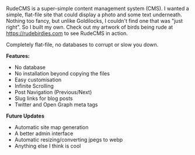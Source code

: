 RudeCMS is a super-simple content management system (CMS). I wanted a simple, flat-file site that could display a photo and some text underneath. Nothing too fancy, but unlike Goldilocks, I couldn't find one that was "just right". So I built my own. Check out my artwork of birds being rude at https://rudebirdies.com to see RudeCMS in action. 

Completely flat-file, no databases to corrupt or slow you down. 

**Features:**
- No database
- No installation beyond copying the files
- Easy customisation
- Infinite Scrolling
- Post Navigation (Previous/Next)
- Slug links for blog posts
- Twitter and Open Graph meta tags
  
  
**Future Updates**
- Automatic site map generation
- A better admin interface
- Automatic resizing/converting jpegs to webp
- Anything else I think is cool
